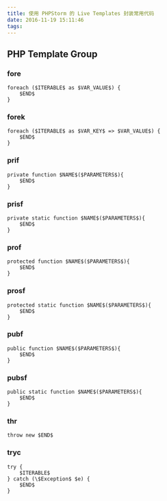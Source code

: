 ```yaml
---
title: 使用 PHPStorm 的 Live Templates 封装常用代码
date: 2016-11-19 15:11:46
tags:
---
```


## PHP Template Group

### fore
```
foreach ($ITERABLE$ as $VAR_VALUE$) {
    $END$
}
```

### forek
```
foreach ($ITERABLE$ as $VAR_KEY$ => $VAR_VALUE$) {
    $END$
}
```

### prif
```
private function $NAME$($PARAMETERS$){
    $END$
}
```

### prisf
```
private static function $NAME$($PARAMETERS$){
    $END$
}
```

### prof
```
protected function $NAME$($PARAMETERS$){
    $END$
}
```

### prosf
```
protected static function $NAME$($PARAMETERS$){
    $END$
}
```

### pubf
```
public function $NAME$($PARAMETERS$){
    $END$
}
```

### pubsf
```
public static function $NAME$($PARAMETERS$){
    $END$
}
```

### thr
```
throw new $END$
```

### tryc
```
try {
    $ITERABLE$
} catch (\$Exception$ $e) {
    $END$
}
```

##

